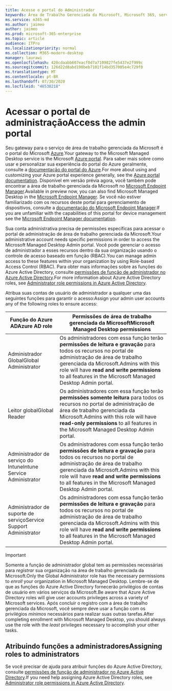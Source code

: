 ```yaml
---
title: Acesse o portal do Administrador
keywords: Área de Trabalho Gerenciada da Microsoft, Microsoft 365, serviço, documentação
ms.service: m365-md
ms.author: jaimeo
author: jaimeo
ms.prod: microsoft-365-enterprise
ms.topic: article
audience: ITPro
ms.localizationpriority: normal
ms.collection: M365-modern-desktop
manager: laurawi
ms.openlocfilehash: 420cdaabb607eacf0d7a7109827fe5437e2f999c
ms.sourcegitcommit: 126d22d8abd190beb7101f14bd357005e4c729f0
ms.translationtype: MT
ms.contentlocale: pt-BR
ms.lasthandoff: 07/30/2020
ms.locfileid: "46530218"
---
```

# <a name="access-the-admin-portal"></a><span data-ttu-id="f5517-103">Acessar o portal de administração</span><span class="sxs-lookup"><span data-stu-id="f5517-103">Access the admin portal</span></span>

<span data-ttu-id="f5517-104">Seu gateway para o serviço de área de trabalho gerenciada da Microsoft é o portal do Microsoft [Azure](https://portal.azure.com).</span><span class="sxs-lookup"><span data-stu-id="f5517-104">Your gateway to the Microsoft Managed Desktop service is the Microsoft [Azure portal](https://portal.azure.com).</span></span> <span data-ttu-id="f5517-105">Para saber mais sobre como usar e personalizar sua experiência do portal do Azure geralmente, consulte a [documentação do portal do Azure](https://docs.microsoft.com/azure/azure-portal/).</span><span class="sxs-lookup"><span data-stu-id="f5517-105">For more about using and customizing your Azure portal experience generally, see the [Azure portal documentation](https://docs.microsoft.com/azure/azure-portal/).</span></span> <span data-ttu-id="f5517-106">Disponível em versão prévia agora, você também pode encontrar a área de trabalho gerenciada da Microsoft no [Microsoft Endpoint Manager](https://endpoint.microsoft.com/).</span><span class="sxs-lookup"><span data-stu-id="f5517-106">Available in preview now, you can also find Microsoft Managed Desktop in the [Microsoft Endpoint Manager](https://endpoint.microsoft.com/).</span></span> <span data-ttu-id="f5517-107">Se você não estiver familiarizado com os recursos deste portal para gerenciamento de dispositivos, consulte a [documentação do Microsoft Endpoint Manager](https://docs.microsoft.com/mem/).</span><span class="sxs-lookup"><span data-stu-id="f5517-107">If you are unfamiliar with the capabilities of this portal for device management see the [Microsoft Endpoint Manager documentation](https://docs.microsoft.com/mem/).</span></span>

<span data-ttu-id="f5517-108">Sua conta administrativa precisa de permissões específicas para acessar o portal de administração de área de trabalho gerenciada da Microsoft.</span><span class="sxs-lookup"><span data-stu-id="f5517-108">Your administrative account needs specific permissions in order to access the Microsoft Managed Desktop Admin portal.</span></span> <span data-ttu-id="f5517-109">Você pode gerenciar o acesso de administrador a esses recursos dentro da sua organização usando o controle de acesso baseado em função (RBAC).</span><span class="sxs-lookup"><span data-stu-id="f5517-109">You can manage admin access to these features within your organization by using Role-based Access Control (RBAC).</span></span> <span data-ttu-id="f5517-110">Para obter mais informações sobre as funções do Azure Active Directory, consulte [permissões de função de administrador no Azure Active Directory](https://docs.microsoft.com/azure/active-directory/users-groups-roles/directory-assign-admin-roles).</span><span class="sxs-lookup"><span data-stu-id="f5517-110">For more information about Azure Active Directory roles, see [Administrator role permissions in Azure Active Directory](https://docs.microsoft.com/azure/active-directory/users-groups-roles/directory-assign-admin-roles).</span></span>

<span data-ttu-id="f5517-111">Atribua suas contas de usuário de administrador a qualquer uma das seguintes funções para garantir o acesso:</span><span class="sxs-lookup"><span data-stu-id="f5517-111">Assign your admin user accounts any of the following roles to ensure access:</span></span>

|<span data-ttu-id="f5517-112">Função do Azure AD</span><span class="sxs-lookup"><span data-stu-id="f5517-112">Azure AD role</span></span>  |<span data-ttu-id="f5517-113">Permissões de área de trabalho gerenciada da Microsoft</span><span class="sxs-lookup"><span data-stu-id="f5517-113">Microsoft Managed Desktop permissions</span></span>  |
|---------|---------|
|<span data-ttu-id="f5517-114">Administrador Global</span><span class="sxs-lookup"><span data-stu-id="f5517-114">Global Administrator</span></span>     | <span data-ttu-id="f5517-115">Os administradores com essa função terão **permissões de leitura e gravação** para todos os recursos no portal de administração de área de trabalho gerenciada da Microsoft.</span><span class="sxs-lookup"><span data-stu-id="f5517-115">Admins with this role will have **read and write permissions** to all features in the Microsoft Managed Desktop Admin portal.</span></span>         |
|<span data-ttu-id="f5517-116">Leitor global</span><span class="sxs-lookup"><span data-stu-id="f5517-116">Global Reader</span></span>     | <span data-ttu-id="f5517-117">Os administradores com essa função terão **permissões somente leitura** para todos os recursos no portal de administração de área de trabalho gerenciada da Microsoft.</span><span class="sxs-lookup"><span data-stu-id="f5517-117">Admins with this role will have **read-only permissions** to all features in the Microsoft Managed Desktop Admin portal.</span></span>         |
|<span data-ttu-id="f5517-118">Administrador de serviço do Intune</span><span class="sxs-lookup"><span data-stu-id="f5517-118">Intune Service Administrator</span></span>     |  <span data-ttu-id="f5517-119">Os administradores com essa função terão **permissões de leitura e gravação** para todos os recursos no portal de administração de área de trabalho gerenciada da Microsoft.</span><span class="sxs-lookup"><span data-stu-id="f5517-119">Admins with this role will have **read and write permissions** to all features in the Microsoft Managed Desktop Admin portal.</span></span>       |
|<span data-ttu-id="f5517-120">Administrador de suporte de serviço</span><span class="sxs-lookup"><span data-stu-id="f5517-120">Service Support Administrator</span></span>     | <span data-ttu-id="f5517-121">Os administradores com essa função terão **permissões de leitura e gravação** para todos os recursos no portal de administração de área de trabalho gerenciada da Microsoft.</span><span class="sxs-lookup"><span data-stu-id="f5517-121">Admins with this role will have **read and write permissions** to all features in the Microsoft Managed Desktop Admin portal.</span></span>         |

> [!IMPORTANT]
> <span data-ttu-id="f5517-122">Somente a função de administrador global tem as permissões necessárias para *registrar* sua organização na área de trabalho gerenciada da Microsoft.</span><span class="sxs-lookup"><span data-stu-id="f5517-122">Only the Global Administrator role has the necessary permissions to *enroll* your organization in Microsoft Managed Desktop.</span></span> <span data-ttu-id="f5517-123">Lembre-se de que as funções do Azure Active Directory fornecerão privilégios de contas de usuário em vários serviços da Microsoft.</span><span class="sxs-lookup"><span data-stu-id="f5517-123">Be aware that Azure Active Directory roles will give user accounts privileges across a variety of Microsoft services.</span></span> <span data-ttu-id="f5517-124">Após concluir o registro com a área de trabalho gerenciada da Microsoft, você sempre deve usar a função com os privilégios *mínimos* necessários para realizar suas outras tarefas.</span><span class="sxs-lookup"><span data-stu-id="f5517-124">After completing enrollment with Microsoft Managed Desktop, you should always use the role with the *least* privileges necessary to accomplish your other tasks.</span></span>

## <a name="assigning-roles-to-administrators"></a><span data-ttu-id="f5517-125">Atribuindo funções a administradores</span><span class="sxs-lookup"><span data-stu-id="f5517-125">Assigning roles to administrators</span></span>

<span data-ttu-id="f5517-126">Se você precisar de ajuda para atribuir funções do Azure Active Directory, consulte [permissões de função de administrador no Azure Active Directory](https://docs.microsoft.com/azure/active-directory/users-groups-roles/directory-assign-admin-roles).</span><span class="sxs-lookup"><span data-stu-id="f5517-126">If you need help assigning Azure Active Directory roles, see [Administrator role permissions in Azure Active Directory](https://docs.microsoft.com/azure/active-directory/users-groups-roles/directory-assign-admin-roles).</span></span>
